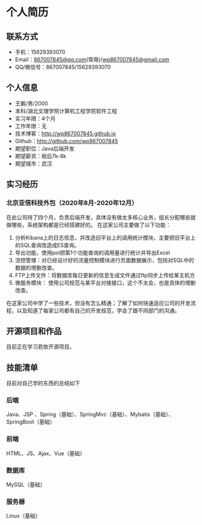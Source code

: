 # 个人简历
## 联系方式
*	手机：15629393070
*	Email：867007845@qq.com(常用)/wp867007845@gmail.com
*	QQ/微信号：867007845/15629393070
## 个人信息
*	王鹏/男/2000
*	本科/湖北文理学院计算机工程学院软件工程
*	实习年限：4个月
*	工作年限：无
*	技术博客：http://wp867007845.github.io
*	Github：http://github.com/wp867007845
*	期望职位：Java后端开发
*	期望薪资：税后7k-8k
*	期望城市：武汉

## 实习经历
### 北京亚信科技外包（2020年8月-2020年12月）
在此公司待了四个月，负责后端开发，具体没有做太多核心业务，组长分配哪些就做哪些，系统架构都是已经搭建好的。
在这家公司主要做了以下功能：

1.	分析Kibana上的日志信息，并改造旧平台上的调用统计模块，主要把旧平台上的SQL查询改造成ES查询。
2.	导出功能，使用poi把第1个功能查询的调用量进行统计并导出Excel
3.	流控管理：对已经设计好的流量控制模块进行页面数据展示，包括对SQL中的数据的增删改查。
4.	FTP上传文件：将数据库每日更新的信息生成文件通过ftp同步上传给某主机方
5.	微服务模块： 使用公司规范与某平台对接接口，这个不太会，也是具体的增删改查。

在这家公司中学了一些技术，但没有怎么精通；了解了如何快速适应公司的开发流程，以及知道了每家公司都有自己的开发规范，学会了跟不同部门的沟通。
## 开源项目和作品
目前正在学习若依开源项目。
## 技能清单
目前对自己学的东西的总结如下
### 后端
Java、JSP 、Spring（基础）、SpringMvc（基础）、Mybatis（基础）、SpringBoot（基础）
### 前端
HTML、JS、Ajax、Vue（基础）
### 数据库
MySQL（基础）
### 服务器
Linux（基础）
